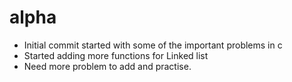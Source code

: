



alpha
=====

* Initial commit started with some of the important problems in c
* Started adding more functions for Linked list
* Need more problem to add and practise.